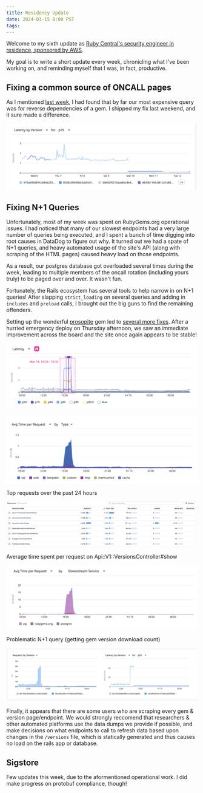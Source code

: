 ```yaml
---
title: Residency Update
date: 2024-03-15 8:00 PST
tags:
---
```


Welcome to my sixth update as [Ruby Central's security engineer in residence, sponsored by AWS](https://rubycentral.org/news/ruby-central-welcomes-new-software-engineer-in-residence-sponsored-by-aws/).

My goal is to write a short update every week, chronicling what I've been working on, and reminding myself that I was, in fact, productive.

<!-- more -->

## Fixing a common source of ONCALL pages

As I mentioned [last week](https://blog.segiddins.me/2024/03/08/residency-update/#fixing-a-common-source-of-oncall-pages), I had found that by far our most expensive query was for reverse dependencies of a gem.
I shipped my fix last weekend, and it sure made a difference.

![alt text](/images/2024-03-15-residency-update/reverse_dependencies_p75.png)

## Fixing N+1 Queries

Unfortunately, most of my week was spent on RubyGems.org operational issues.
I had noticed that many of our slowest endpoints had a very large number of queries being executed,
and I spent a bunch of time digging into root causes in DataDog to figure out why.
It turned out we had a spate of N+1 queries, and heavy automated usage of the site's API
(along with scraping of the HTML pages) caused heavy load on those endpoints.

As a result, our postgres database got overloaded several times during the week, leading to multiple
members of the oncall rotation (including yours truly) to be paged over and over.
It wasn't fun.

Fortunately, the Rails ecosystem has several tools to help narrow in on N+1 queries!
After slapping `strict_loading` on several queries and adding in `includes` and `preload`
calls, I brought out the big guns to find the remaining offenders.

Setting up the wonderful [prosopite](https://rubygems.org/gems/prosopite) gem led to [several more fixes](https://github.com/rubygems/rubygems.org/pull/4525).
After a hurried emergency deploy on Thursday afternoon, we saw an immediate improvement
across the board and the site once again appears to be stable!

![alt text](/images/2024-03-15-residency-update/image.png)

![alt text](/images/2024-03-15-residency-update/image-1.png)

Top requests over the past 24 hours

![alt text](/images/2024-03-15-residency-update/image-2.png)

Average time spent per request on Api::V1::VersionsController#show

![alt text](/images/2024-03-15-residency-update/image-3.png)

Problematic N+1 query (getting gem version download count)

![alt text](/images/2024-03-15-residency-update/image-4.png)

Finally, it appears that there are some users who are scraping every gem & version page/endpoint.
We would strongly reccomend that researchers & other automated platforms use the data dumps we provide if possible,
and make decisions on what endpoints to call to refresh data based upon changes in the `/versions` file, which is statically generated
and thus causes no load on the rails app or database.

## Sigstore

Few updates this week, due to the aformentioned operational work.
I did make progress on protobuf compliance, though!
